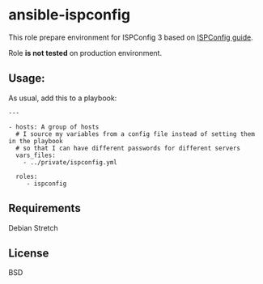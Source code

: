 ansible-ispconfig
=====================
This role prepare environment for ISPConfig 3 based on [ISPConfig guide](https://www.howtoforge.com/tutorial/perfect-server-debian-8-jessie-apache-bind-dovecot-ispconfig-3/).

Role **is not tested** on production environment.

Usage:
------
As usual, add this to a playbook:

```
---

- hosts: A group of hosts
  # I source my variables from a config file instead of setting them in the playbook
  # so that I can have different passwords for different servers
  vars_files:
    - ../private/ispconfig.yml

  roles:
     - ispconfig
```

Requirements
------------
Debian Stretch

License
-------
BSD
